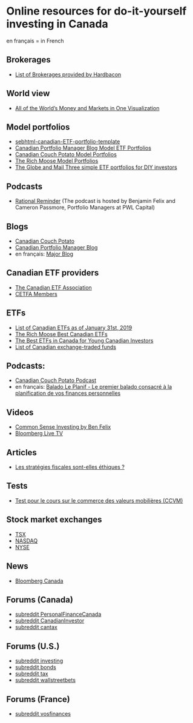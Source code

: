 # Online resources for do-it-yourself investing in Canada

en français = in French

## Brokerages

- [List of Brokerages provided by Hardbacon](https://hardbacon.ca/en/compare/brokerages/)

## World view

- [All of the World’s Money and Markets in One Visualization](http://money.visualcapitalist.com/worlds-money-markets-one-visualization-2017/)

## Model portfolios

- [sebhtml-canadian-ETF-portfolio-template](https://docs.google.com/spreadsheets/d/1TgByKPLptN55Q-tTzyZeLV8q3cxwAJkaHq-PHUsy3og/edit#gid=0)
- [Canadian Portfolio Manager Blog Model ETF Portfolios](http://www.canadianportfoliomanagerblog.com/model-etf-portfolios/)
- [Canadian Couch Potato Model Portfolios](https://canadiancouchpotato.com/model-portfolios/)
- [The Rich Moose Model Portfolios](http://therichmoose.com/portfolios/)
- [The Globe and Mail Three simple ETF portfolios for DIY investors](https://www.theglobeandmail.com/globe-investor/globe-advisor/three-simple-etf-portfolios-for-diy-investors/article37383218/)

## Podcasts

- [Rational Reminder](https://rationalreminder.ca/) (The podcast is hosted by Benjamin Felix and Cameron Passmore, Portfolio Managers at PWL Capital)

## Blogs

- [Canadian Couch Potato](http://canadiancouchpotato.com/)
- [Canadian Portfolio Manager Blog](http://www.canadianportfoliomanagerblog.com/)
- en français: [Major Blog](https://majorblog.com/)

##  Canadian ETF providers

- [The Canadian ETF Association](http://cetfa.ca/)
- [CETFA Members](http://www.cetfa.ca/about/members.html)

## ETFs

- [List of Canadian ETFs as of January 31st, 2019](http://www.cetfa.ca/files/1551283736_ETF%20Association%20List%20of%20Funds%20-%20January%202019.xlsx)
- [The Rich Moose Best Canadian ETFs](http://therichmoose.com/etfs/)
- [The Best ETFs in Canada for Young Canadian Investors](https://youngandthrifty.ca/top-seven-etfs-young-canadian-investors/)
- [List of Canadian exchange-traded funds](https://en.wikipedia.org/wiki/List_of_Canadian_exchange-traded_funds)

## Podcasts:

- [Canadian Couch Potato Podcast](https://canadiancouchpotato.com/podcast/)
- en français: [Balado Le Planif - Le premier balado consacré à la planification de vos finances personnelles](https://baladoleplanif.com/)

## Videos

- [Common Sense Investing by Ben Felix](https://www.youtube.com/c/BenFelixCSI)
- [Bloomberg Live TV](https://www.bloomberg.com/live/us)

## Articles

- [Les stratégies fiscales sont-elles éthiques ?](https://www.lesaffaires.com/blogues/dany-provost/les-strategies-fiscales-sont-elles-ethiques-/608859)

## Tests

- [Test pour le cours sur le commerce des valeurs mobilières (CCVM)](http://test.entrepreneurboursier.com/ccvm.html)

## Stock market exchanges

- [TSX](https://tmxmoney.com/en/index.html)
- [NASDAQ](https://www.nasdaq.com/)
- [NYSE](https://www.nyse.com/index)

## News

- [Bloomberg Canada](https://www.bloomberg.com/canada)

## Forums (Canada)

- [subreddit PersonalFinanceCanada](https://www.reddit.com/r/PersonalFinanceCanada/)
- [subreddit CanadianInvestor](https://www.reddit.com/r/CanadianInvestor/)
- [subreddit cantax](https://www.reddit.com/r/cantax/)

## Forums (U.S.)

- [subreddit investing](https://www.reddit.com/r/investing/)
- [subreddit bonds](https://www.reddit.com/r/bonds/)
- [subreddit tax](https://www.reddit.com/r/tax/)
- [subreddit wallstreetbets](https://www.reddit.com/r/wallstreetbets/)

## Forums (France)

- [subreddit vosfinances](https://www.reddit.com/r/vosfinances/)


